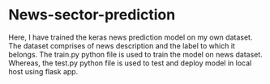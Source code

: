 # News-sector-prediction

Here, I have trained the keras news prediction model on my own dataset. The dataset comprises of news description and the label to which it belongs.
The train.py python file is used to train the model on news dataset. Whereas, the test.py python file is  used to test and deploy model in local host using flask app.
